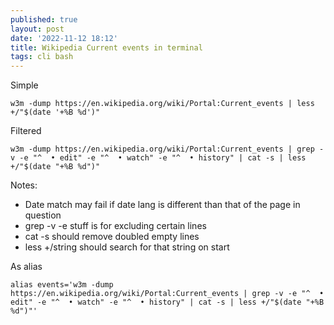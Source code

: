 ```yaml
---
published: true
layout: post
date: '2022-11-12 18:12'
title: Wikipedia Current events in terminal
tags: cli bash 
---
```

Simple

    w3m -dump https://en.wikipedia.org/wiki/Portal:Current_events | less +/"$(date '+%B %d')"

Filtered

    w3m -dump https://en.wikipedia.org/wiki/Portal:Current_events | grep -v -e "^  • edit" -e "^  • watch" -e "^  • history" | cat -s | less +/"$(date "+%B %d")"

Notes: 

* Date match may fail if date lang is different than that of the page in question
* grep -v -e stuff is for excluding certain lines
* cat -s should remove doubled empty lines
* less +/string should search for that string on start

As alias

    alias events='w3m -dump https://en.wikipedia.org/wiki/Portal:Current_events | grep -v -e "^  • edit" -e "^  • watch" -e "^  • history" | cat -s | less +/"$(date "+%B %d")"'
